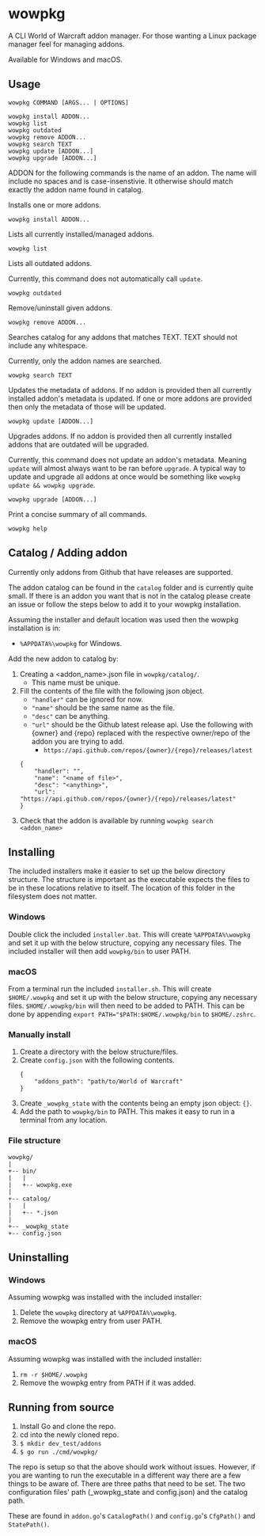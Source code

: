 # wowpkg
A CLI World of Warcraft addon manager. For those wanting a Linux package manager feel for managing addons.

Available for Windows and macOS.

## Usage
```
wowpkg COMMAND [ARGS... | OPTIONS]

wowpkg install ADDON...
wowpkg list
wowpkg outdated
wowpkg remove ADDON...
wowpkg search TEXT
wowpkg update [ADDON...]
wowpkg upgrade [ADDON...]
```

ADDON for the following commands is the name of an addon. The name will include no spaces and is case-insenstivie. It otherwise should match exactly the addon name found in catalog.


Installs one or more addons.
```
wowpkg install ADDON...
```


Lists all currently installed/managed addons.
```
wowpkg list
```


Lists all outdated addons.

Currently, this command does not automatically call `update`. 
```
wowpkg outdated
```

Remove/uninstall given addons.
```
wowpkg remove ADDON...
```

Searches catalog for any addons that matches TEXT. TEXT should not include any whitespace.

Currently, only the addon names are searched.
```
wowpkg search TEXT
```

Updates the metadata of addons. If no addon is provided then all currently installed addon's metadata is updated. If one or more addons are provided then only the metadata of those will be updated.
```
wowpkg update [ADDON...]
```

Upgrades addons. If no addon is provided then all currently installed addons that are outdated will be upgraded.

Currently, this command does not update an addon's metadata. Meaning `update` will almost always want to be ran before `upgrade`. A typical way to update and upgrade all addons at once would be something like `wowpkg update && wowpkg upgrade`.
```
wowpkg upgrade [ADDON...]
```

Print a concise summary of all commands.
```
wowpkg help
```

## Catalog / Adding addon
Currently only addons from Github that have releases are supported.

The addon catalog can be found in the `catalog` folder and is currently quite small. If there is an addon you want that is not in the catalog please create an issue or follow the steps below to add it to your wowpkg installation.

Assuming the installer and default location was used then the wowpkg installation is in:
- `%APPDATA%\wowpkg` for Windows.

Add the new addon to catalog by:
1. Creating a <addon_name>.json file in `wowpkg/catalog/`.
	- This name must be unique.
2. Fill the contents of the file with the following json object.
	- `"handler"` can be ignored for now.
	- `"name"` should be the same name as the file.
	- `"desc"` can be anything.
	- `"url"` should be the Github latest release api. Use the following with {owner} and {repo} replaced with the respective owner/repo of the addon you are trying to add.
		- `https://api.github.com/repos/{owner}/{repo}/releases/latest`
	```
	{
		"handler": "",
		"name": "<name of file>",
		"desc": "<anything>",
		"url": "https://api.github.com/repos/{owner}/{repo}/releases/latest"
	}
	```
3. Check that the addon is available by running `wowpkg search <addon_name>`

## Installing
The included installers make it easier to set up the below directory structure. The structure is important as the executable expects the files to be in these locations relative to itself. The location of this folder in the filesystem does not matter.

### Windows
Double click the included `installer.bat`. This will create `%APPDATA%\wowpkg` and set it up with the below structure, copying any necessary files. The included installer will then add `wowpkg/bin` to user PATH.

### macOS
From a terminal run the included `installer.sh`. This will create `$HOME/.wowpkg` and set it up with the below structure, copying any necessary files. `$HOME/.wowpkg/bin` will then need to be added to PATH. This can be done by appending `export PATH="$PATH:$HOME/.wowpkg/bin` to `$HOME/.zshrc`.

### Manually install
1. Create a directory with the below structure/files.
2. Create `config.json` with the following contents.
	```
	{
		"addons_path": "path/to/World of Warcraft"
	}
	```
3. Create `_wowpkg_state` with the contents being an empty json object: `{}`.
4. Add the path to `wowpkg/bin` to PATH. This makes it easy to run in a terminal from any location.
### File structure
```
wowpkg/
|
+-- bin/
|   |
|   +-- wowpkg.exe
|
+-- catalog/
|   |
|   +-- *.json
|
+-- _wowpkg_state
+-- config.json
```
## Uninstalling
### Windows
Assuming wowpkg was installed with the included installer:
1. Delete the `wowpkg` directory at `%APPDATA%\wowpkg`.
2. Remove the wowpkg entry from user PATH.
### macOS
Assuming wowpkg was installed with the included installer:
1. `rm -r $HOME/.wowpkg`
2. Remove the wowpkg entry from PATH if it was added.

## Running from source
1. Install Go and clone the repo.
2. cd into the newly cloned repo.
3. `$ mkdir dev_test/addons`
4. `$ go run ./cmd/wowpkg/`

The repo is setup so that the above should work without issues. However, if you are wanting to run the executable in a different way there are a few things to be aware of. There are three paths that need to be set. The two configuration files' path (_wowpkg_state and config.json) and the catalog path.

These are found in `addon.go`'s `CatalogPath()` and `config.go`'s `CfgPath()` and `StatePath()`.

